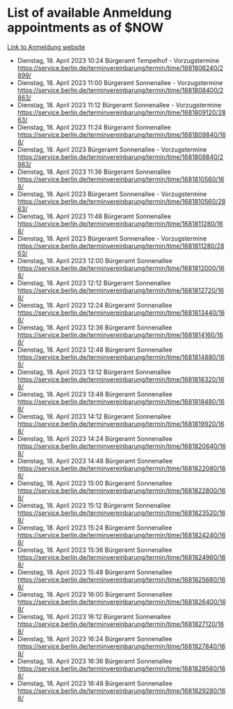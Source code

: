# List of available Anmeldung appointments as of $NOW
[Link to Anmeldung website](https://service.berlin.de/terminvereinbarung/termin/tag.php?termin=1&anliegen[]=120686&dienstleisterlist=122210,122217,327316,122219,327312,122227,327314,122231,327346,122243,327348,122254,122252,329742,122260,329745,122262,329748,122271,327278,122273,327274,122277,327276,330436,122280,327294,122282,327290,122284,327292,122291,327270,122285,327266,122286,327264,122296,327268,150230,329760,122297,327286,122294,327284,122312,329763,122314,329775,122304,327330,122311,327334,122309,327332,317869,122281,327352,122279,329772,122283,122276,327324,122274,327326,122267,329766,122246,327318,122251,327320,122257,327322,122208,327298,122226,327300&herkunft=http%3A%2F%2Fservice.berlin.de%2Fdienstleistung%2F120686%2F)
- Dienstag, 18. April 2023 10:24 Bürgeramt Tempelhof - Vorzugstermine https://service.berlin.de/terminvereinbarung/termin/time/1681806240/2899/
- Dienstag, 18. April 2023 11:00 Bürgeramt Sonnenallee - Vorzugstermine https://service.berlin.de/terminvereinbarung/termin/time/1681808400/2863/
- Dienstag, 18. April 2023 11:12 Bürgeramt Sonnenallee - Vorzugstermine https://service.berlin.de/terminvereinbarung/termin/time/1681809120/2863/
- Dienstag, 18. April 2023 11:24 Bürgeramt Sonnenallee https://service.berlin.de/terminvereinbarung/termin/time/1681809840/168/
- Dienstag, 18. April 2023  Bürgeramt Sonnenallee - Vorzugstermine https://service.berlin.de/terminvereinbarung/termin/time/1681809840/2863/
- Dienstag, 18. April 2023 11:36 Bürgeramt Sonnenallee https://service.berlin.de/terminvereinbarung/termin/time/1681810560/168/
- Dienstag, 18. April 2023  Bürgeramt Sonnenallee - Vorzugstermine https://service.berlin.de/terminvereinbarung/termin/time/1681810560/2863/
- Dienstag, 18. April 2023 11:48 Bürgeramt Sonnenallee https://service.berlin.de/terminvereinbarung/termin/time/1681811280/168/
- Dienstag, 18. April 2023  Bürgeramt Sonnenallee - Vorzugstermine https://service.berlin.de/terminvereinbarung/termin/time/1681811280/2863/
- Dienstag, 18. April 2023 12:00 Bürgeramt Sonnenallee https://service.berlin.de/terminvereinbarung/termin/time/1681812000/168/
- Dienstag, 18. April 2023 12:12 Bürgeramt Sonnenallee https://service.berlin.de/terminvereinbarung/termin/time/1681812720/168/
- Dienstag, 18. April 2023 12:24 Bürgeramt Sonnenallee https://service.berlin.de/terminvereinbarung/termin/time/1681813440/168/
- Dienstag, 18. April 2023 12:36 Bürgeramt Sonnenallee https://service.berlin.de/terminvereinbarung/termin/time/1681814160/168/
- Dienstag, 18. April 2023 12:48 Bürgeramt Sonnenallee https://service.berlin.de/terminvereinbarung/termin/time/1681814880/168/
- Dienstag, 18. April 2023 13:12 Bürgeramt Sonnenallee https://service.berlin.de/terminvereinbarung/termin/time/1681816320/168/
- Dienstag, 18. April 2023 13:48 Bürgeramt Sonnenallee https://service.berlin.de/terminvereinbarung/termin/time/1681818480/168/
- Dienstag, 18. April 2023 14:12 Bürgeramt Sonnenallee https://service.berlin.de/terminvereinbarung/termin/time/1681819920/168/
- Dienstag, 18. April 2023 14:24 Bürgeramt Sonnenallee https://service.berlin.de/terminvereinbarung/termin/time/1681820640/168/
- Dienstag, 18. April 2023 14:48 Bürgeramt Sonnenallee https://service.berlin.de/terminvereinbarung/termin/time/1681822080/168/
- Dienstag, 18. April 2023 15:00 Bürgeramt Sonnenallee https://service.berlin.de/terminvereinbarung/termin/time/1681822800/168/
- Dienstag, 18. April 2023 15:12 Bürgeramt Sonnenallee https://service.berlin.de/terminvereinbarung/termin/time/1681823520/168/
- Dienstag, 18. April 2023 15:24 Bürgeramt Sonnenallee https://service.berlin.de/terminvereinbarung/termin/time/1681824240/168/
- Dienstag, 18. April 2023 15:36 Bürgeramt Sonnenallee https://service.berlin.de/terminvereinbarung/termin/time/1681824960/168/
- Dienstag, 18. April 2023 15:48 Bürgeramt Sonnenallee https://service.berlin.de/terminvereinbarung/termin/time/1681825680/168/
- Dienstag, 18. April 2023 16:00 Bürgeramt Sonnenallee https://service.berlin.de/terminvereinbarung/termin/time/1681826400/168/
- Dienstag, 18. April 2023 16:12 Bürgeramt Sonnenallee https://service.berlin.de/terminvereinbarung/termin/time/1681827120/168/
- Dienstag, 18. April 2023 16:24 Bürgeramt Sonnenallee https://service.berlin.de/terminvereinbarung/termin/time/1681827840/168/
- Dienstag, 18. April 2023 16:36 Bürgeramt Sonnenallee https://service.berlin.de/terminvereinbarung/termin/time/1681828560/168/
- Dienstag, 18. April 2023 16:48 Bürgeramt Sonnenallee https://service.berlin.de/terminvereinbarung/termin/time/1681829280/168/
